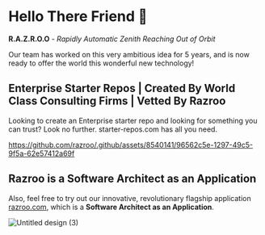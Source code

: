 # Hello There Friend 👋

**R.A.Z.R.O.O** - _Rapidly Automatic Zenith Reaching Out of Orbit_

Our team has worked on this very ambitious idea for 5 years, and is now ready to offer the world this wonderful new technology! 

## Enterprise Starter Repos | Created By World Class Consulting Firms | Vetted By Razroo

Looking to create an Enterprise starter repo and looking for something you can trust? Look no further. starter-repos.com has all you need.

https://github.com/razroo/.github/assets/8540141/96562c5e-1297-49c5-9f5a-62e57412a69f

## Razroo is a Software Architect as an Application 

Also, feel free to try out our innovative, revolutionary flagship application [razroo.com](http://razroo.com), which is a **Software Architect as an Application**.

![Untitled design (3)](https://github.com/razroo/.github/assets/8540141/99569351-cf4d-4eb9-8fd6-01e743260633)


